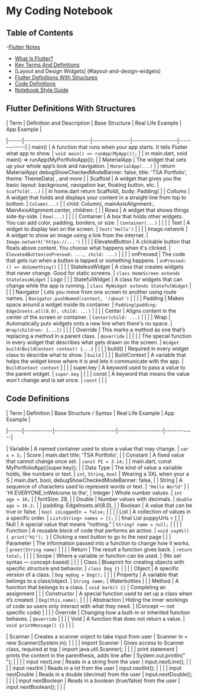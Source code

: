 # My Coding Notebook

## Table of Contents
-[Flutter Notes](#flutter-notes)
  - [What Is Flutter?](#what-is-flutter)
  - [Key Terms And Definitions](#key-term-and-definitions)
  - [Layout and Design Widgets] (#layout-and-design-widgets) 
  - [Flutter Definitions With Structures](#flutter-definitions-with-structures)
- [Code Definitions](#code-definitions)
- [Notebook Style Guide](#markdown-style-guide-for-coding-notebook)








## Flutter Definitions With Structures

| Term | Definition and Description | Base Structure | Real Life Example | App Example |

|------|----------------------------|----------------|-------------------|-------------|
| main()  | A function that runs when your app starts. It tells Flutter what app to show. | `void main() => runApp(MyApp());` |  | in main.dart, void main() => runApp(MyPortfolioApp()); |
| MaterialApp | The widget that sets up your whole app’s look and navigation. | `MaterialApp(...)` |  | return MaterialApp( debugShowCheckedModeBanner: false, title: 'TSA Portfolio', theme: ThemeData( , and more |
| Scaffold | A widget that gives you the basic layout: background, navigation bar, floating button, etc. | `Scaffold(...)` |  | in home.dart return Scaffold(, body: Padding( |
| Collums | A widget that holds and displays your content in a straight line from top to bottom. | `Column(...)` |  | child: Column(, mainAxisAlignment:, MainAxisAlignment.center, children: [ |
| Rows  | A widget that shows things side-by-side. | `Row(...)` |  |  |
|  Container  | A box that holds other widgets. You can add color, padding, borders, or size. | `Container(...)` |  |  |
|  Text  | A widget to display text on the screen. | `Text('Hello')` |  |  |
|  Image.network  | A widget to show an image using a link from the internet. | `Image.network('https://...')` |  |  |
|  ElevatedButton  | A clickable button that floats above content. You choose what happens when it's clicked. | `ElevatedButton(onPressed: ..., child: ...)` |  |  |
|  onPressed  | The code that gets run when a button is tapped or something happens. | `onPressed: () => doSomething()` |  |  |
|  StatelessWidget  | A class that creates widgets that never change. Good for static screens. | `class HomeScreen extends StatelessWidget` | Logo |  |
|  StatefulWidget  | A class for widgets that can change while the app is running. | `class MyWidget extends StatefulWidget` |  |  |
|  Navigator  | Lets you move from one screen to another using route names. | `Navigator.pushNamed(context, '/about')` |  |  |
|  Padding  | Makes space around a widget inside its container. | `Padding(padding: EdgeInsets.all(8.0), child: ...)` |  |  |
|  Center  | Aligns content in the center of the screen or container. | `Center(child: ...)` |  |  |
|  Wrap  | Automatically puts widgets onto a new line when there's no space. | `Wrap(children: [...])` |  |  |
|  Override  | This marks a method as one that’s replacing a method in a parent class. | `@override` |  |  |
|    | The special function in every widget that describes what gets drawn on the screen. | `Widget build(BuildContext context) {...}` |  |  |
|  build()  | Required in every widget class to describe what to show. | `build` |  |  |
|  BuildContext  | A variable that helps the widget know where it is and lets it communicate with the app. | `BuildContext context` |  |  |
|  super.key  | A keyword used to pass a value to the parent widget. | `super.key` |  |  |
|  const  | A keyword that means the value won't change and is set once. | `const` |  |  |



## Code Definitions

| Term | Definition | Base Structure / Syntax | Real Life Example | App Example |

|------|------------|--------------------------|-------------------|-------------|

|  Variable  | A named container used to store a value that may change. | `var x = 5;` | Score | main.dart title: 'TSA Portfolio', |
|  Constant  | A fixed value that cannot change once set. | `const PI = 3.14;` |  | main.dart, const MyPortfolioApp({super.key}); |
|  Data Type  | The kind of value a variable holds, like numbers or text. | `int`, `String`, `bool` | Wearing a 3XL when your a S | main.dart, bool, debugShowCheckedModeBanner: false, |
|  String  | A sequence of characters used to represent words or text. | `"Hello World"` |  | 'HI EVERYONE,\nWelcome to the',
|  Integer  | Whole number values. | `int age = 16;` |  | fontSize: 28, |
|  Double  | Number values with decimals. | `double age = 16.2;` |  | padding: EdgeInsets.all(8.0), |
|  Boolean  | A value that can be true or false. | `bool isLoggedIn = false;` |  |  |
|  List  | A collection of values in a specific order. | `List<String> names = [];` |  | final List<String> puppyUrls = [ |
|  Null  | A special value that means “nothing.” | `String? name = null;` |  |  |
|  Function  | A reusable block of code that performs an action. | `void sayHi() { print("Hi"); }` | Clicking a next button to go to the next page |  |
|  Parameter  | The information passed into a function to change how it works. | `greet(String name)` |  |  |
|  Return  | The result a function gives back. | `return total;` |  |  |
|  Scope  | Where a variable or function can be used. | (No set syntax — concept-based) |  |  |
|  Class  | Blueprint for creating objects with specific structure and behavior. | `class Dog {}` |  |  |
|  Object  | A specific version of a class. | `Dog myDog = Dog();` |  |  |
|  Property  | A variable that belongs to a class/object. | `String name;` | Waterbottles |  |
|  Method  | A function that belongs to a class. | `void bark() {}` | Completing an assignment |  |
|  Constructor  | A special function used to set up a class when it’s created. | `Dog(this.name);` |  |  |
|  Abstraction  | Hiding the inner workings of code so users only interact with what they need. | (Concept — not specific code) |  |  |
|  Override  | Changing how a built-in or inherited function behaves. | `@override` |  |  |
|  Void  | A function that does not return a value. | `void printMessage() {}` |  |  |

| Scanner | Creates a scanner onject to take input from user | Scanner in = new Scanner(System.in); |  |  |
| import Scanner | Gives access to Scanner class, required at top | import java.util.Scanner); |  |  |
| print statement | prints the content in the parenthesis, adds line after | System.out.println(" "); |  |  |
| input nextLine | Reads in a string from the user | input.nextLine(); |  |  |
| input nextInt | Reads in a int from the user | input.nextInt(); |  |  |
| input nextDouble | Reads in a double (decimal) from the user | input.nextDouble(); |  |  |
| input nextBoolean | Reads in a boolean (true/false) from the user | input nextBoolean(); |  |  |






